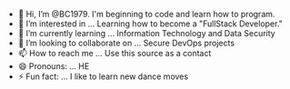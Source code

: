 - 👋 Hi, I’m @BC1979. I'm beginning to code and learn how to program. 
- 👀 I’m interested in ... Learning how to become a "FullStack Developer."
- 🌱 I’m currently learning ... Information Technology and Data Security
- 💞️ I’m looking to collaborate on ... Secure DevOps projects
- 📫 How to reach me ... Use this source as a contact 
- 😄 Pronouns: ... HE
- ⚡ Fun fact: ... I like to learn new dance moves

<!---
BC1979/BC1979 is a ✨ special ✨ repository because its `README.md` (this file) appears on your GitHub profile.
You can click the Preview link to take a look at your changes.
--->
